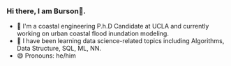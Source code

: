 ### Hi there, I am Burson👋.

- :ocean: I'm a coastal engineering P.h.D Candidate at UCLA and currently working on urban coastal flood inundation modeling.
- 🌱 I have been learning data science-related topics including Algorithms, Data Structure, SQL, ML, NN.  
- 😄 Pronouns: he/him

<!--
**BursonTang/BursonTang** is a ✨ _special_ ✨ repository because its `README.md` (this file) appears on your GitHub profile.

Here are some ideas to get you started:

- 🔭 I’m currently working on ...
- 🌱 I’m currently learning ...
- 👯 I’m looking to collaborate on ...
- 🤔 I’m looking for help with ...
- 💬 Ask me about ...
- 📫 How to reach me: ...
- 😄 Pronouns: ...
- ⚡ Fun fact: ...

-->
